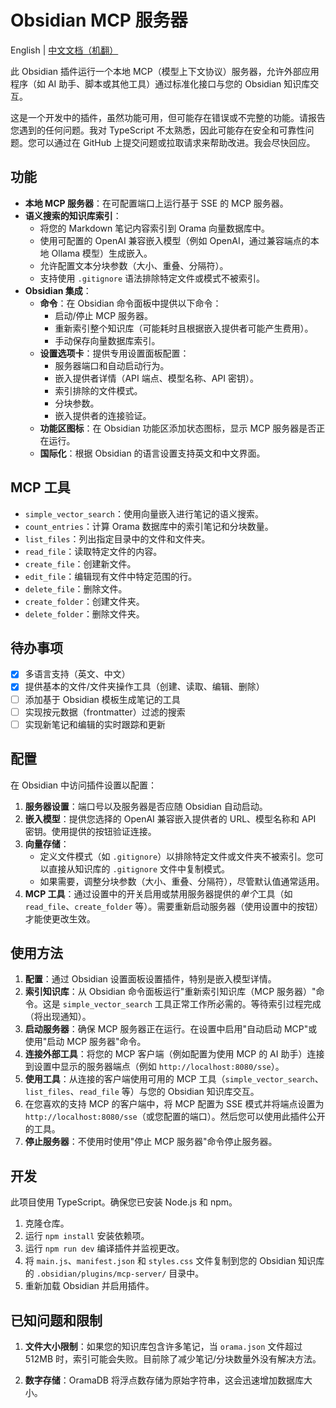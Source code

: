 # Obsidian MCP 服务器

English | [中文文档（机翻）](README_zh-CN.md)

此 Obsidian 插件运行一个本地 MCP（模型上下文协议）服务器，允许外部应用程序（如 AI 助手、脚本或其他工具）通过标准化接口与您的 Obsidian 知识库交互。

这是一个开发中的插件，虽然功能可用，但可能存在错误或不完整的功能。请报告您遇到的任何问题。我对 TypeScript 不太熟悉，因此可能存在安全和可靠性问题。您可以通过在 GitHub 上提交问题或拉取请求来帮助改进。我会尽快回应。

## 功能

- **本地 MCP 服务器**：在可配置端口上运行基于 SSE 的 MCP 服务器。
- **语义搜索的知识库索引**：
  - 将您的 Markdown 笔记内容索引到 Orama 向量数据库中。
  - 使用可配置的 OpenAI 兼容嵌入模型（例如 OpenAI，通过兼容端点的本地 Ollama 模型）生成嵌入。
  - 允许配置文本分块参数（大小、重叠、分隔符）。
  - 支持使用 `.gitignore` 语法排除特定文件或模式不被索引。
- **Obsidian 集成**：
  - **命令**：在 Obsidian 命令面板中提供以下命令：
    - 启动/停止 MCP 服务器。
    - 重新索引整个知识库（可能耗时且根据嵌入提供者可能产生费用）。
    - 手动保存向量数据库索引。
  - **设置选项卡**：提供专用设置面板配置：
    - 服务器端口和自动启动行为。
    - 嵌入提供者详情（API 端点、模型名称、API 密钥）。
    - 索引排除的文件模式。
    - 分块参数。
    - 嵌入提供者的连接验证。
  - **功能区图标**：在 Obsidian 功能区添加状态图标，显示 MCP 服务器是否正在运行。
  - **国际化**：根据 Obsidian 的语言设置支持英文和中文界面。

## MCP 工具

- `simple_vector_search`：使用向量嵌入进行笔记的语义搜索。
- `count_entries`：计算 Orama 数据库中的索引笔记和分块数量。
- `list_files`：列出指定目录中的文件和文件夹。
- `read_file`：读取特定文件的内容。
- `create_file`：创建新文件。
- `edit_file`：编辑现有文件中特定范围的行。
- `delete_file`：删除文件。
- `create_folder`：创建文件夹。
- `delete_folder`：删除文件夹。

## 待办事项

- [x] 多语言支持（英文、中文）
- [x] 提供基本的文件/文件夹操作工具（创建、读取、编辑、删除）
- [ ] 添加基于 Obsidian 模板生成笔记的工具
- [ ] 实现按元数据（frontmatter）过滤的搜索
- [ ] 实现新笔记和编辑的实时跟踪和更新

## 配置

在 Obsidian 中访问插件设置以配置：

1. **服务器设置**：端口号以及服务器是否应随 Obsidian 自动启动。
2. **嵌入模型**：提供您选择的 OpenAI 兼容嵌入提供者的 URL、模型名称和 API 密钥。使用提供的按钮验证连接。
3. **向量存储**：
    - 定义文件模式（如 `.gitignore`）以排除特定文件或文件夹不被索引。您可以直接从知识库的 `.gitignore` 文件中复制模式。
    - 如果需要，调整分块参数（大小、重叠、分隔符），尽管默认值通常适用。
4. **MCP 工具**：通过设置中的开关启用或禁用服务器提供的*单个*工具（如 `read_file`、`create_folder` 等）。需要重新启动服务器（使用设置中的按钮）才能使更改生效。

## 使用方法

1. **配置**：通过 Obsidian 设置面板设置插件，特别是嵌入模型详情。
2. **索引知识库**：从 Obsidian 命令面板运行"重新索引知识库（MCP 服务器）"命令。这是 `simple_vector_search` 工具正常工作所必需的。等待索引过程完成（将出现通知）。
3. **启动服务器**：确保 MCP 服务器正在运行。在设置中启用"自动启动 MCP"或使用"启动 MCP 服务器"命令。
4. **连接外部工具**：将您的 MCP 客户端（例如配置为使用 MCP 的 AI 助手）连接到设置中显示的服务器端点（例如 `http://localhost:8080/sse`）。
5. **使用工具**：从连接的客户端使用可用的 MCP 工具（`simple_vector_search`、`list_files`、`read_file` 等）与您的 Obsidian 知识库交互。
6. 在您喜欢的支持 MCP 的客户端中，将 MCP 配置为 SSE 模式并将端点设置为 `http://localhost:8080/sse`（或您配置的端口）。然后您可以使用此插件公开的工具。
7. **停止服务器**：不使用时使用"停止 MCP 服务器"命令停止服务器。

## 开发

此项目使用 TypeScript。确保您已安装 Node.js 和 npm。

1. 克隆仓库。
2. 运行 `npm install` 安装依赖项。
3. 运行 `npm run dev` 编译插件并监视更改。
4. 将 `main.js`、`manifest.json` 和 `styles.css` 文件复制到您的 Obsidian 知识库的 `.obsidian/plugins/mcp-server/` 目录中。
5. 重新加载 Obsidian 并启用插件。

## 已知问题和限制

1. **文件大小限制**：如果您的知识库包含许多笔记，当 `orama.json` 文件超过 512MB 时，索引可能会失败。目前除了减少笔记/分块数量外没有解决方法。

2. **数字存储**：OramaDB 将浮点数存储为原始字符串，这会迅速增加数据库大小。
